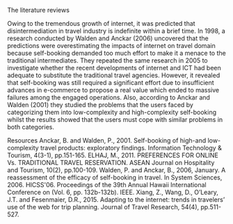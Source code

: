 The literature reviews

Owing to the tremendous growth of internet, it was predicted that disintermediation in travel industry is indefinite within a brief time. In 1998, a research conducted by Walden and Anckar (2006) uncovered that the predictions were overestimating the impacts of internet on travel domain because self-booking demanded too much effort to make it a menace to the traditional intermediates. They repeated the same research in 2005 to investigate whether the recent developments of internet and ICT had been adequate to substitute the traditional travel agencies. However, it revealed that self-booking was still required a significant effort due to insufficient advances in e-commerce to propose a real value which ended to massive failures among the engaged operations. Also, according to Anckar and Walden (2001) they studied the problems that the users faced by categorizing them into low-complexity and high-complexity self-booking whilst the results showed that the users must cope with similar problems in both categories.



Resources
Anckar, B. and Walden, P., 2001. Self-booking of high-and low-complexity travel products: exploratory findings. Information Technology & Tourism, 4(3-1), pp.151-165.
ELHAJ, M., 2011. PREFERENCES FOR ONLINE Vs. TRADITIONAL TRAVEL RESERVATION. ASEAN Journal on Hospitality and Tourism, 10(2), pp.100-109.
Walden, P. and Anckar, B., 2006, January. A reassessment of the efficacy of self-booking in travel. In System Sciences, 2006. HICSS'06. Proceedings of the 39th Annual Hawaii International Conference on (Vol. 6, pp. 132b-132b). IEEE.
Xiang, Z., Wang, D., O’Leary, J.T. and Fesenmaier, D.R., 2015. Adapting to the internet: trends in travelers’ use of the web for trip planning. Journal of Travel Research, 54(4), pp.511-527.

